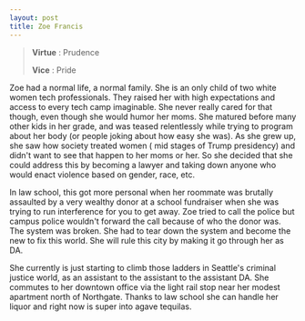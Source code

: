 ```yaml
---
layout: post
title: Zoe Francis
---
```


> **Virtue** : Prudence
>
> **Vice** : Pride

Zoe had a normal life, a normal family.
She is an only child of two white women tech professionals. They raised her with high expectations and access to every tech camp imaginable. She never really cared for that though, even though she would humor her moms.
She matured before many other kids in her grade, and was teased relentlessly while trying to program about her body (or people joking about how easy she was).
As she grew up, she saw how society treated women ( mid stages of Trump presidency) and didn't want to see that happen to her moms or her. So she decided that she could address this by becoming a lawyer and taking down anyone who would enact violence based on gender, race, etc.

In law school, this got more personal when her roommate was brutally assaulted by a very wealthy donor at a school fundraiser when she was trying to run interference for you to get away.
Zoe tried to call the police but campus police wouldn't forward the call because of who the donor was. The system was broken. She had to tear down the system and become the new to fix this world.
She will rule this city by making it go through her as DA.

She currently is just starting to climb those ladders in Seattle's criminal justice world, as an assistant to the assistant to the assistant DA.
She commutes to her downtown office via the light rail stop near her modest apartment north of Northgate.
Thanks to law school she can handle her liquor and right now is super into agave tequilas.
